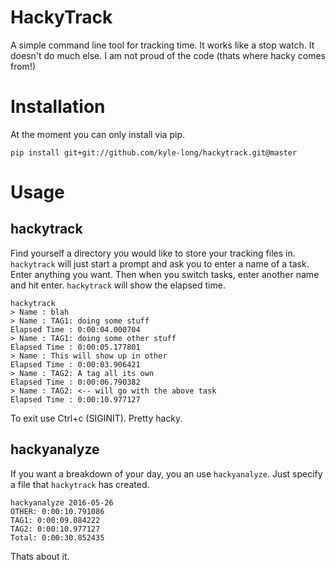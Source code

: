HackyTrack
==========

A simple command line tool for tracking time.  It works like a stop watch.  It doesn't do much else.  I am not proud of the code (thats where hacky comes from!)

Installation
============

At the moment you can only install via pip.

```
pip install git+git://github.com/kyle-long/hackytrack.git@master
```

Usage
=====

hackytrack
----------

Find yourself a directory you would like to store your tracking files in.  `hackytrack` will just start a prompt and ask you to enter a name of a task.  Enter anything you want.  Then when you switch tasks, enter another name and hit enter.  `hackytrack` will show the elapsed time.

```
hackytrack
> Name : blah
> Name : TAG1: doing some stuff
Elapsed Time : 0:00:04.000704
> Name : TAG1: doing some other stuff
Elapsed Time : 0:00:05.177801
> Name : This will show up in other
Elapsed Time : 0:00:03.906421
> Name : TAG2: A tag all its own
Elapsed Time : 0:00:06.790382
> Name : TAG2: <-- will go with the above task
Elapsed Time : 0:00:10.977127
```

To exit use Ctrl+c (SIGINIT).  Pretty hacky.

hackyanalyze
------------

If you want a breakdown of your day, you an use `hackyanalyze`.  Just specify a file that `hackytrack` has created.

```
hackyanalyze 2016-05-26 
OTHER: 0:00:10.791086
TAG1: 0:00:09.084222
TAG2: 0:00:10.977127
Total: 0:00:30.852435
```

Thats about it.
